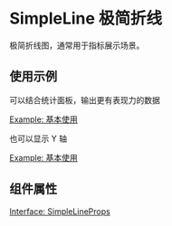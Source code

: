 # SimpleLine 极简折线

极简折线图，通常用于指标展示场景。

## 使用示例

可以结合统计面板，输出更有表现力的数据

[Example: 基本使用](./_example/Simple.jsx)

也可以显示 Y 轴

[Example: 基本使用](./_example/Tooltip.jsx)

## 组件属性

[Interface: SimpleLineProps](./SimpleLine.tsx)